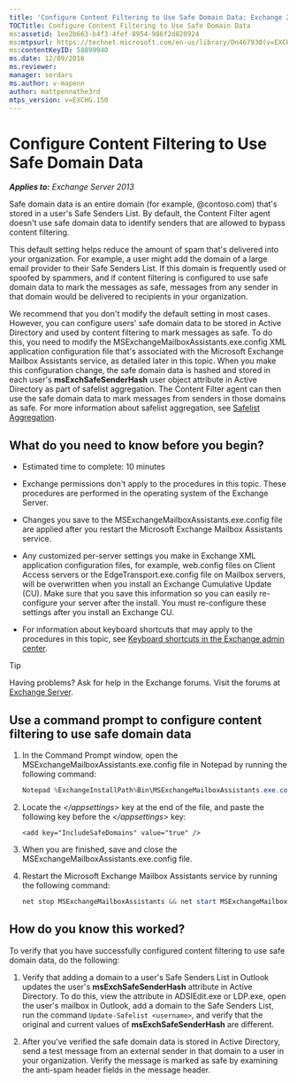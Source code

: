 ```yaml
---
title: 'Configure Content Filtering to Use Safe Domain Data: Exchange 2013 Help'
TOCTitle: Configure Content Filtering to Use Safe Domain Data
ms:assetid: 1ee2b663-b4f3-4fef-8954-986f2d820924
ms:mtpsurl: https://technet.microsoft.com/en-us/library/Dn467930(v=EXCHG.150)
ms:contentKeyID: 58899940
ms.date: 12/09/2016
ms.reviewer: 
manager: serdars
ms.author: v-mapenn
author: mattpennathe3rd
mtps_version: v=EXCHG.150
---
```


# Configure Content Filtering to Use Safe Domain Data

_**Applies to:** Exchange Server 2013_

Safe domain data is an entire domain (for example, @contoso.com) that's stored in a user's Safe Senders List. By default, the Content Filter agent doesn't use safe domain data to identify senders that are allowed to bypass content filtering.

This default setting helps reduce the amount of spam that's delivered into your organization. For example, a user might add the domain of a large email provider to their Safe Senders List. If this domain is frequently used or spoofed by spammers, and if content filtering is configured to use safe domain data to mark the messages as safe, messages from any sender in that domain would be delivered to recipients in your organization.

We recommend that you don't modify the default setting in most cases. However, you can configure users' safe domain data to be stored in Active Directory and used by content filtering to mark messages as safe. To do this, you need to modify the MSExchangeMailboxAssistants.exe.config XML application configuration file that's associated with the Microsoft Exchange Mailbox Assistants service, as detailed later in this topic. When you make this configuration change, the safe domain data is hashed and stored in each user's **msExchSafeSenderHash** user object attribute in Active Directory as part of safelist aggregation. The Content Filter agent can then use the safe domain data to mark messages from senders in those domains as safe. For more information about safelist aggregation, see [Safelist Aggregation](safelist-aggregation-exchange-2013-help.md).

## What do you need to know before you begin?

- Estimated time to complete: 10 minutes

- Exchange permissions don't apply to the procedures in this topic. These procedures are performed in the operating system of the Exchange Server.

- Changes you save to the MSExchangeMailboxAssistants.exe.config file are applied after you restart the Microsoft Exchange Mailbox Assistants service.

- Any customized per-server settings you make in Exchange XML application configuration files, for example, web.config files on Client Access servers or the EdgeTransport.exe.config file on Mailbox servers, will be overwritten when you install an Exchange Cumulative Update (CU). Make sure that you save this information so you can easily re-configure your server after the install. You must re-configure these settings after you install an Exchange CU.

- For information about keyboard shortcuts that may apply to the procedures in this topic, see [Keyboard shortcuts in the Exchange admin center](keyboard-shortcuts-in-the-exchange-admin-center-2013-help.md).

> [!TIP]
> Having problems? Ask for help in the Exchange forums. Visit the forums at [Exchange Server](https://go.microsoft.com/fwlink/p/?linkid=60612).

## Use a command prompt to configure content filtering to use safe domain data

1. In the Command Prompt window, open the MSExchangeMailboxAssistants.exe.config file in Notepad by running the following command:

   ```powershell
   Notepad %ExchangeInstallPath%Bin\MSExchangeMailboxAssistants.exe.config
   ```

2. Locate the *\</appsettings\>* key at the end of the file, and paste the following key before the *\</appsettings\>* key:

   ```command line
   <add key="IncludeSafeDomains" value="true" />
   ```

3. When you are finished, save and close the MSExchangeMailboxAssistants.exe.config file.

4. Restart the Microsoft Exchange Mailbox Assistants service by running the following command:

   ```powershell
   net stop MSExchangeMailboxAssistants && net start MSExchangeMailboxAssistants
   ```

## How do you know this worked?

To verify that you have successfully configured content filtering to use safe domain data, do the following:

1. Verify that adding a domain to a user's Safe Senders List in Outlook updates the user's **msExchSafeSenderHash** attribute in Active Directory. To do this, view the attribute in ADSIEdit.exe or LDP.exe, open the user's mailbox in Outlook, add a domain to the Safe Senders List, run the command `Update-Safelist <username>`, and verify that the original and current values of **msExchSafeSenderHash** are different.

2. After you've verified the safe domain data is stored in Active Directory, send a test message from an external sender in that domain to a user in your organization. Verify the message is marked as safe by examining the anti-spam header fields in the message header.
